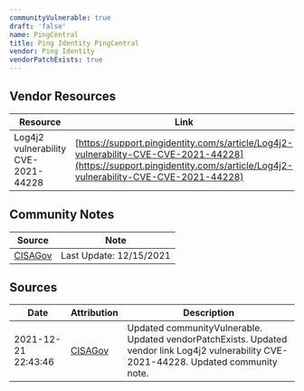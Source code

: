 ```yaml
---
communityVulnerable: true
draft: 'false'
name: PingCentral
title: Ping Identity PingCentral
vendor: Ping Identity
vendorPatchExists: true
---
```


## Vendor Resources
| Resource | Link |
| --- | --- |
| Log4j2 vulnerability CVE-2021-44228 | [https://support.pingidentity.com/s/article/Log4j2-vulnerability-CVE-CVE-2021-44228](https://support.pingidentity.com/s/article/Log4j2-vulnerability-CVE-CVE-2021-44228) |


## Community Notes
| Source | Note |
| --- | --- |
| [CISAGov](https://raw.githubusercontent.com/cisagov/log4j-affected-db/develop/README.md) | Last Update: 12/15/2021 |

## Sources
| Date | Attribution | Description |
| --- | --- | --- |
| 2021-12-21 22:43:46 | [CISAGov](https://raw.githubusercontent.com/cisagov/log4j-affected-db/develop/README.md) | Updated communityVulnerable. Updated vendorPatchExists. Updated vendor link Log4j2 vulnerability CVE-2021-44228. Updated community note.  |
